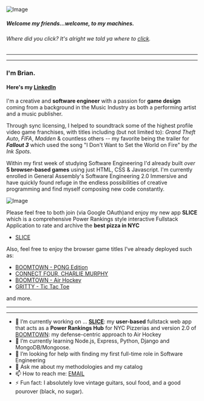 ![Image](https://i.pinimg.com/originals/92/b1/a5/92b1a50122d10fafad7e9942f4af4c63.gif)

##### Welcome my friends...welcome, to my machines.
###### Where did you _click_? It's alright we told ya where to [click](https://www.linkedin.com/in/bcherchiglia).
***
***
### I'm **Brian**.
#### Here's my [LinkedIn](https://www.linkedin.com/in/bcherchiglia)

<!-- ![Image](https://avatars.githubusercontent.com/u/130800271?v=4) -->

I'm a creative and **software engineer** with a passion for **game design** coming from a background in the Music Industry as both a performing artist and a music publisher. 

Through sync licensing, I helped to soundtrack some of the highest profile video game franchises, with titles including (but not limited to): _Grand Theft Auto_, _FIFA_, _Madden_ & countless others -- my favorite being the trailer for **_Fallout 3_** which used the song "I Don't Want to Set the World on Fire" by _the Ink Spots_.

Within my first week of studying Software Engineering I'd already built _over_ **5 browser-based games** using just HTML, CSS & Javascript. I'm currently enrolled in General Assembly's Software Engineering 2.0 Immersive and have quickly found refuge in the endless possibilities of creative programming and find myself composing new code constantly.

![Image](https://media2.giphy.com/media/jnUIIl07N6KFpHl3DH/giphy.gif?cid=ecf05e47fxvd614005bf7cknw7m9o6cobjw1771uxaxdqmoi&ep=v1_gifs_search&rid=giphy.gif&ct=g)
 
Please feel free to both join (via Google OAuth)and enjoy my new app **SLICE** which is a comprehensive Power Rankings style interactive Fullstack Application to rate and archive the **best pizza in NYC**
- [SLICE](https://slice.herokuapp.com/)

Also, feel free to enjoy the browser game titles I've already deployed such as: 
- [BOOMTOWN - PONG Edition](https://boomtownpong.surge.sh/)
- [CONNECT FOUR, CHARLIE MURPHY](https://connect4charliemurphy.surge.sh/)
- [BOOMTOWN - Air Hockey](https://boomtown.surge.sh) 
- [GRITTY - Tic Tac Toe](https://gritty.surge.sh/) 

and more.

***
***

- 🔭 I’m currently working on ... **[SLICE](https://slice.herokuapp.com)**: my **user-based** fullstack web app that acts as a **Power Rankings Hub** for NYC Pizzerias and version 2.0 of [BOOMTOWN](https://boomtownpong.surge.sh/): my defense-centric approach to Air Hockey
- 🌱 I’m currently learning Node.js, Express, Python, Django and MongoDB/Mongoose.
- 🤔 I’m looking for help with finding my first full-time role in Software Engineering
- 💬 Ask me about my methodologies and my catalog
- 📫 How to reach me: [EMAIL](mailto:b.cherchiglia@gmail.com)
- ⚡ Fun fact: I absolutely love vintage guitars, soul food, and a good pourover (black, no sugar).
